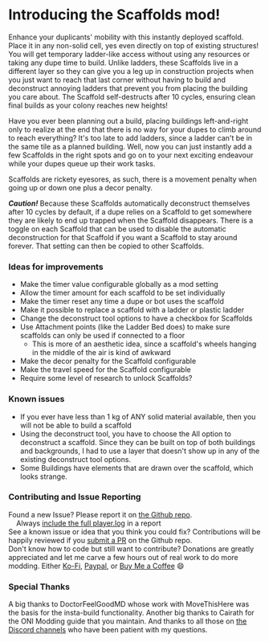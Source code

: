 # Introducing the Scaffolds mod!

Enhance your duplicants' mobility with this instantly deployed scaffold. Place it in any non-solid cell, yes even directly on top of existing structures! You will get temporary ladder-like access without using any resources or taking any dupe time to build. Unlike ladders, these Scaffolds live in a different layer so they can give you a leg up in construction projects when you just want to reach that last corner without having to build and deconstruct annoying ladders that prevent you from placing the building you care about. The Scaffold self-destructs after 10 cycles, ensuring clean final builds as your colony reaches new heights!

Have you ever been planning out a build, placing buildings left-and-right only to realize at the end that there is no way for your dupes to climb around to reach everything? It's too late to add ladders, since a ladder can't be in the same tile as a planned building. Well, now you can just instantly add a few Scaffolds in the right spots and go on to your next exciting endeavour while your dupes queue up their work tasks.

Scaffolds are rickety eyesores, as such, there is a movement penalty when going up or down one plus a decor penalty.

**_Caution!_** Because these Scaffolds automatically deconstruct themselves after 10 cycles by default, if a dupe relies on a Scaffold to get somewhere they are likely to end up trapped when the Scaffold disappears. There is a toggle on each Scaffold that can be used to disable the automatic deconstruction for that Scaffold if you want a Scaffold to stay around forever. That setting can then be copied to other Scaffolds.

### Ideas for improvements

- Make the timer value configurable globally as a mod setting
- Allow the timer amount for each scaffold to be set individually
- Make the timer reset any time a dupe or bot uses the scaffold
- Make it possible to replace a scaffold with a ladder or plastic ladder
- Change the deconstruct tool options to have a checkbox for Scaffolds
- Use Attachment points (like the Ladder Bed does) to make sure scaffolds can only be used if connected to a floor
  - This is more of an aesthetic idea, since a scaffold's wheels hanging in the middle of the air is kind of awkward
- Make the decor penalty for the Scaffold configurable
- Make the travel speed for the Scaffold configurable
- Require some level of research to unlock Scaffolds?

### Known issues

- If you ever have less than 1 kg of ANY solid material available, then you will not be able to build a scaffold
- Using the deconstruct tool, you have to choose the All option to deconstruct a scaffold. Since they can be built on top of both buildings and backgrounds, I had to use a layer that doesn't show up in any of the existing deconstruct tool options.
- Some Buildings have elements that are drawn over the scaffold, which looks strange.

### Contributing and Issue Reporting

Found a new Issue? Please report it on [the Github repo](https://github.com/nathantalewis/oni-scaffolds/issues).  
&nbsp;&nbsp;&nbsp;&nbsp;Always [include the full player.log](https://github.com/aki-art/ONI-Mods/wiki/How-to-send-a-log) in a report  
See a known issue or idea that you think you could fix? Contributions will be happily reviewed if you [submit a PR](https://github.com/nathantalewis/oni-scaffolds/compare) on the Github repo.  
Don't know how to code but still want to contribute? Donations are greatly appreciated and let me carve a few hours out of real work to do more modding. Either [Ko-Fi](https://ko-fi.com/nathantalewis), [Paypal](https://paypal.me/nathantalewis), or [Buy Me a Coffee](https://www.buymeacoffee.com/nathantalewis) :smile:

### Special Thanks

A big thanks to DoctorFeelGoodMD whose work with MoveThisHere was the basis for the insta-build functionality. Another big thanks to Cairath for the ONI Modding guide that you maintain. And thanks to all those on [the Discord channels](https://discord.gg/oxygennotincluded) who have been patient with my questions.

